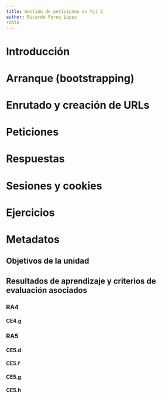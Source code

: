 ```yaml
---
title: Gestión de peticiones en Yii 2
author: Ricardo Pérez López
!DATE
---
```


# Introducción

# Arranque (bootstrapping)

# Enrutado y creación de URLs

# Peticiones

# Respuestas

# Sesiones y cookies

# Ejercicios

# Metadatos

## Objetivos de la unidad

## Resultados de aprendizaje y criterios de evaluación asociados

### RA4

#### CE4.g

### RA5

#### CE5.d

#### CE5.f

#### CE5.g

#### CE5.h


